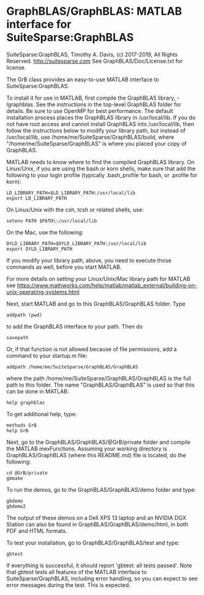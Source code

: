 # GraphBLAS/GraphBLAS: MATLAB interface for SuiteSparse:GraphBLAS

SuiteSparse:GraphBLAS, Timothy A. Davis, (c) 2017-2019, All Rights Reserved.
http://suitesparse.com   See GraphBLAS/Doc/License.txt for license.

The GrB class provides an easy-to-use MATLAB interface to SuiteSparse:GraphBLAS.

To install it for use in MATLAB, first compile the GraphBLAS library,
-lgraphblas.  See the instructions in the top-level GraphBLAS folder for
details.  Be sure to use OpenMP for best performance.  The default installation
process places the GraphBLAS library in /usr/local/lib.  If you do not have
root access and cannot install GraphBLAS into /usr/local/lib, then follow the
instructions below to modify your library path, but instead of /usr/local/lib,
use /home/me/SuiteSparse/GraphBLAS/build, where
"/home/me/SuiteSparse/GraphBLAS" is where you placed your copy of GraphBLAS.

MATLAB needs to know where to find the compiled GraphBLAS library.  On
Linux/Unix, if you are using the bash or korn shells, make sure that add the
following to your login profile (typically .bash_profile for bash, or .profile
for korn):

    LD_LIBRARY_PATH=$LD_LIBRARY_PATH:/usr/local/lib
    export LD_LIBRARY_PATH

On Linux/Unix with the csh, tcsh or related shells, use:

    setenv PATH $PATH\:/usr/local/lib

On the Mac, use the following:

    DYLD_LIBRARY_PATH=$DYLD_LIBRARY_PATH:/usr/local/lib
    export DYLD_LIBRARY_PATH

If you modify your library path, above, you need to execute those commands as
well, before you start MATLAB.

For more details on setting your Linux/Unix/Mac library path for MATLAB see
https://www.mathworks.com/help/matlab/matlab_external/building-on-unix-operating-systems.html

Next, start MATLAB and go to this GraphBLAS/GraphBLAS folder.  Type

    addpath (pwd)

to add the GraphBLAS interface to your path.  Then do

    savepath

Or, if that function is not allowed because of file permissions, add a command
to your startup.m file:

    addpath /home/me/SuiteSparse/GraphBLAS/GraphBLAS

where the path /home/me/SuiteSparse/GraphBLAS/GraphBLAS is the full path to
this folder.  The name "GraphBLAS/GraphBLAS" is used so that this can be done
in MATLAB:

    help graphblas

To get additional help, type:

    methods GrB
    help GrB

Next, go to the GraphBLAS/GraphBLAS/@GrB/private folder and compile the MATLAB
mexFunctions.  Assuming your working directory is GraphBLAS/GraphBLAS
(where this README.md) file is located, do the following:

    cd @GrB/private
    gbmake

To run the demos, go to the GraphBLAS/GraphBLAS/demo folder and type:

    gbdemo
    gbdemo2

The output of these demos on a Dell XPS 13 laptop and an NVIDIA DGX Station can
also be found in GraphBLAS/GraphBLAS/demo/html, in both PDF and HTML formats.

To test your installation, go to GraphBLAS/GraphBLAS/test and type:

    gbtest

If everything is successful, it should report 'gbtest: all tests passed'.
Note that gbtest tests all features of the MATLAB interface to
SuiteSparse/GraphBLAS, including error handling, so you can expect to see
error messages during the test.  This is expected.

